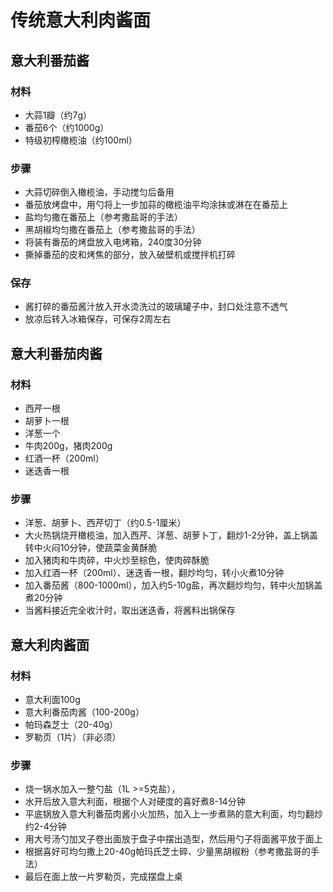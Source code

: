 # 传统意大利肉酱面

## 意大利番茄酱

### 材料

- 大蒜1瓣（约7g）
- 番茄6个（约1000g）
- 特级初榨橄榄油（约100ml）

### 步骤

- 大蒜切碎倒入橄榄油，手动搅匀后备用
- 番茄放烤盘中，用勺将上一步加蒜的橄榄油平均涂抹或淋在在番茄上
- 盐均匀撒在番茄上（参考撒盐哥的手法）
- 黑胡椒均匀撒在番茄上（参考撒盐哥的手法）
- 将装有番茄的烤盘放入电烤箱，240度30分钟
- 撕掉番茄的皮和烤焦的部分，放入破壁机或搅拌机打碎

###  保存

- 酱打碎的番茄酱汁放入开水烫洗过的玻璃罐子中，封口处注意不透气
- 放凉后转入冰箱保存，可保存2周左右

## 意大利番茄肉酱

### 材料

- 西芹一根
- 胡萝卜一根
- 洋葱一个
- 牛肉200g，猪肉200g
- 红酒一杯（200ml）
- 迷迭香一根

### 步骤

- 洋葱、胡萝卜、西芹切丁（约0.5-1厘米）
- 大火热锅烧开橄榄油，加入西芹、洋葱、胡萝卜丁，翻炒1-2分钟，盖上锅盖转中火闷10分钟，使蔬菜金黄酥脆
- 加入猪肉和牛肉碎，中火炒至棕色，使肉碎酥脆
- 加入红酒一杯（200ml）、迷迭香一根，翻炒均匀，转小火煮10分钟
- 加入番茄酱（800-1000ml），加入约5-10g盐，再次翻炒均匀，转中火加锅盖煮20分钟
- 当酱料接近完全收汁时，取出迷迭香，将酱料出锅保存

## 意大利肉酱面

### 材料 

- 意大利面100g
- 意大利番茄肉酱（100-200g）
- 帕玛森芝士（20-40g）
- 罗勒页（1片）（非必须）

### 步骤

- 烧一锅水加入一整勺盐（1L >=5克盐），
- 水开后放入意大利面，根据个人对硬度的喜好煮8-14分钟
- 平底锅放入意大利番茄肉酱小火加热，加入上一步煮熟的意大利面，均匀翻炒约2-4分钟
- 用大号汤勺加叉子卷出面放于盘子中摆出造型，然后用勺子将面酱平放于面上
- 根据喜好可均匀撒上20-40g帕玛氏芝士碎、少量黑胡椒粉（参考撒盐哥的手法）
- 最后在面上放一片罗勒页，完成摆盘上桌

